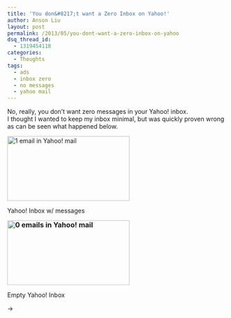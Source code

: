 ```yaml
---
title: 'You don&#8217;t want a Zero Inbox on Yahoo!'
author: Anson Liu
layout: post
permalink: /2013/05/you-dont-want-a-zero-inbox-on-yahoo
dsq_thread_id:
  - 1319454118
categories:
  - Thoughts
tags:
  - ads
  - inbox zero
  - no messages
  - yahoo mail
---
```

No, really, you don&#8217;t want zero messages in your Yahoo! inbox.  
I thought I wanted to keep my inbox minimal, but was quickly proven wrong as can be seen what happened below.

<div id="attachment_2561" style="width: 290px" class="wp-caption alignleft">
  <a href="https://ansonliu.com/wp-content/uploads/2013/05/1-file-in-yahoo-mail.png"><img class="wp-image-2561 " alt="1 email in Yahoo! mail" src="https://ansonliu.com/wp-content/uploads/2013/05/1-file-in-yahoo-mail.png" width="280" height="148" /></a><p class="wp-caption-text">
    Yahoo! Inbox w/ messages
  </p>
</div>

<div id="attachment_2562" style="width: 290px" class="wp-caption alignright">
  <a style="font-weight: bold; font-size: 1rem; line-height: 1;" href="https://ansonliu.com/wp-content/uploads/2013/05/0-files-in-yahoo-mail.png"><img class="wp-image-2562 " alt="0 emails in Yahoo! mail" src="https://ansonliu.com/wp-content/uploads/2013/05/0-files-in-yahoo-mail.png" width="280" height="148" /></a><p class="wp-caption-text">
    Empty Yahoo! Inbox
  </p>
</div>

→